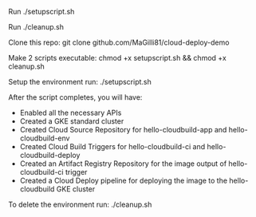 Run ./setupscript.sh

Run ./cleanup.sh

Clone this repo: git clone github.com/MaGilli81/cloud-deploy-demo

Make 2 scripts executable: chmod +x setupscript.sh && chmod +x cleanup.sh  

Setup the environment run: ./setupscript.sh

After the script completes, you will have:
- Enabled all the necessary APIs
- Created a GKE standard cluster
- Created Cloud Source Repository for hello-cloudbuild-app and hello-cloudbuild-env
- Created Cloud Build Triggers for hello-cloudbuild-ci and hello-cloudbuild-deploy
- Created an Artifact Registry Repository for the image output of hello-cloudbuild-ci trigger
- Created a Cloud Deploy pipeline for deploying the image to the hello-cloudbuild GKE cluster

To delete the environment run: ./cleanup.sh
